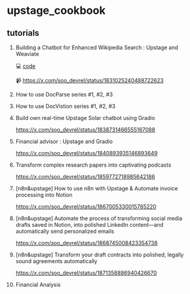 # upstage_cookbook


## tutorials
1. Building a Chatbot for Enhanced Wikipedia Search : Upstage and Weaviate

   💻 [code](https://github.com/duper203/upstage_cookbook/blob/main/wiki_tutorial_upstage_weaviate.ipynb)

   📹 https://x.com/soo_devrel/status/1831025240488722623

3. How to use DocParse series #1, #2, #3

4. How to use DocVistion series #1, #2, #3

5. Build own real-time Upstage Solar chatbot using Gradio

   https://x.com/soo_devrel/status/1838731466555167088

6. Financial advisor : Upstage and Gradio

   https://x.com/soo_devrel/status/1840893935146893649

7. Transform complex research papers into captivating podcasts

   https://x.com/soo_devrel/status/1859772718985642186

8. [n8n&upstage] How to use n8n with Upstage & Automate invoice processing into Notion

   https://x.com/soo_devrel/status/1867005330015785220
   
9. [n8n&upstage] Automate the process of transforming social media drafts saved in Notion, into polished LinkedIn content—and automatically send personalized emails

   https://x.com/soo_devrel/status/1868745008423354738
   
10. [n8n&upstage] Transform your draft contracts into polished, legally sound agreements automatically
   
    https://x.com/soo_devrel/status/1871358886940426670

11. Financial Analysis

